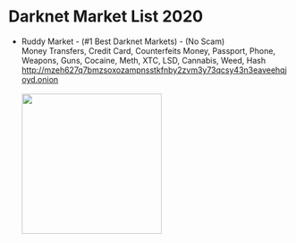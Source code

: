 # Darknet Market List 2020

<ul>
<li>Ruddy Market - (#1 Best Darknet Markets) - (No Scam)
  <br>
  Money Transfers, Credit Card, Counterfeits Money, Passport, Phone, 
  Weapons, Guns, Cocaine, Meth, XTC, LSD, Cannabis, Weed, Hash 
  <br>
  <a href="http://mzeh627q7bmzsoxozampnsstkfnby2zvm3y73qcsy43n3eaveehqjoyd.onion" rel="nofollow">http://mzeh627q7bmzsoxozampnsstkfnby2zvm3y73qcsy43n3eaveehqjoyd.onion</a></li>
  <br>
 <img src="https://i.hizliresim.com/OrPPDA.png" width="250" height="250">
</ul>

